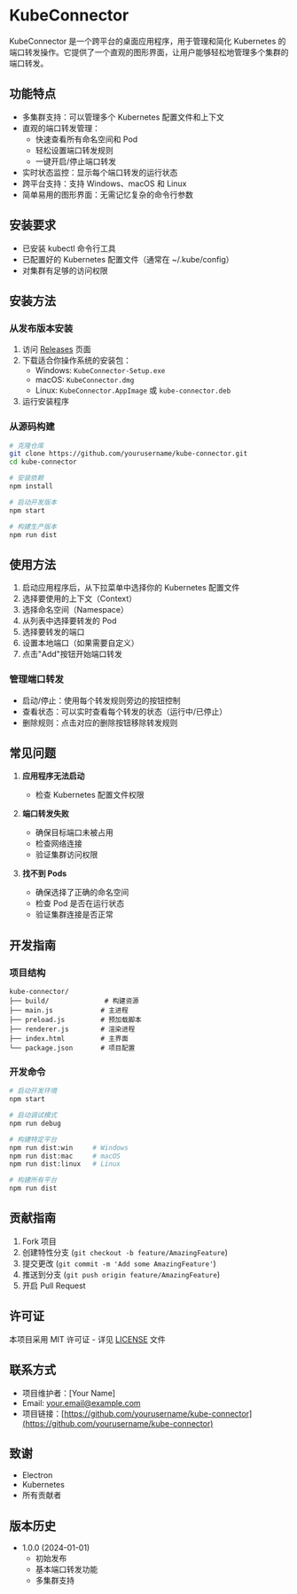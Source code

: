 # KubeConnector

KubeConnector 是一个跨平台的桌面应用程序，用于管理和简化 Kubernetes 的端口转发操作。它提供了一个直观的图形界面，让用户能够轻松地管理多个集群的端口转发。

## 功能特点

- 多集群支持：可以管理多个 Kubernetes 配置文件和上下文
- 直观的端口转发管理：
  - 快速查看所有命名空间和 Pod
  - 轻松设置端口转发规则
  - 一键开启/停止端口转发
- 实时状态监控：显示每个端口转发的运行状态
- 跨平台支持：支持 Windows、macOS 和 Linux
- 简单易用的图形界面：无需记忆复杂的命令行参数

## 安装要求

- 已安装 kubectl 命令行工具
- 已配置好的 Kubernetes 配置文件（通常在 ~/.kube/config）
- 对集群有足够的访问权限

## 安装方法

### 从发布版本安装

1. 访问 [Releases](https://github.com/yourusername/kube-connector/releases) 页面
2. 下载适合你操作系统的安装包：
   - Windows: `KubeConnector-Setup.exe`
   - macOS: `KubeConnector.dmg`
   - Linux: `KubeConnector.AppImage` 或 `kube-connector.deb`
3. 运行安装程序

### 从源码构建

```bash
# 克隆仓库
git clone https://github.com/yourusername/kube-connector.git
cd kube-connector

# 安装依赖
npm install

# 启动开发版本
npm start

# 构建生产版本
npm run dist
```

## 使用方法

1. 启动应用程序后，从下拉菜单中选择你的 Kubernetes 配置文件
2. 选择要使用的上下文（Context）
3. 选择命名空间（Namespace）
4. 从列表中选择要转发的 Pod
5. 选择要转发的端口
6. 设置本地端口（如果需要自定义）
7. 点击"Add"按钮开始端口转发

### 管理端口转发

- 启动/停止：使用每个转发规则旁边的按钮控制
- 查看状态：可以实时查看每个转发的状态（运行中/已停止）
- 删除规则：点击对应的删除按钮移除转发规则

## 常见问题

1. **应用程序无法启动**
   - 检查 Kubernetes 配置文件权限

2. **端口转发失败**
   - 确保目标端口未被占用
   - 检查网络连接
   - 验证集群访问权限

3. **找不到 Pods**
   - 确保选择了正确的命名空间
   - 检查 Pod 是否在运行状态
   - 验证集群连接是否正常

## 开发指南

### 项目结构

```
kube-connector/
├── build/              # 构建资源
├── main.js            # 主进程
├── preload.js         # 预加载脚本
├── renderer.js        # 渲染进程
├── index.html         # 主界面
└── package.json       # 项目配置
```

### 开发命令

```bash
# 启动开发环境
npm start

# 启动调试模式
npm run debug

# 构建特定平台
npm run dist:win     # Windows
npm run dist:mac     # macOS
npm run dist:linux   # Linux

# 构建所有平台
npm run dist
```

## 贡献指南

1. Fork 项目
2. 创建特性分支 (`git checkout -b feature/AmazingFeature`)
3. 提交更改 (`git commit -m 'Add some AmazingFeature'`)
4. 推送到分支 (`git push origin feature/AmazingFeature`)
5. 开启 Pull Request

## 许可证

本项目采用 MIT 许可证 - 详见 [LICENSE](LICENSE) 文件

## 联系方式

- 项目维护者：[Your Name]
- Email: <your.email@example.com>
- 项目链接：[https://github.com/yourusername/kube-connector](https://github.com/yourusername/kube-connector)

## 致谢

- Electron
- Kubernetes
- 所有贡献者

## 版本历史

- 1.0.0 (2024-01-01)
  - 初始发布
  - 基本端口转发功能
  - 多集群支持
